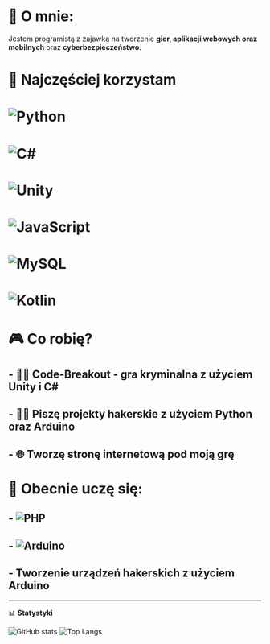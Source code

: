 # 👋 O mnie: 

Jestem programistą z zajawką na tworzenie **gier, aplikacji webowych oraz mobilnych** oraz **cyberbezpieczeństwo**. 

# 🔧 Najczęściej korzystam

# ![Python](https://img.shields.io/badge/-Python-3776AB?style=for-the-badge&logo=python&logoColor=white)
# ![C#](https://img.shields.io/badge/-CSharp-239120?style=for-the-badge&logo=c-sharp&logoColor=white)
# ![Unity](https://img.shields.io/badge/-Unity-000000?style=for-the-badge&logo=unity&logoColor=white)
# ![JavaScript](https://img.shields.io/badge/-JavaScript-F7DF1E?style=for-the-badge&logo=javascript&logoColor=black)
# ![MySQL](https://img.shields.io/badge/-MySQL-4479A1?style=for-the-badge&logo=mysql&logoColor=white)
# ![Kotlin](https://img.shields.io/badge/-Kotlin-0095D5?style=for-the-badge&logo=kotlin&logoColor=white)

# 🎮 Co robię?
## - 🕵️‍♂️ **Code-Breakout** - gra kryminalna z użyciem **Unity** i **C#**
## - 🕵️‍♂️ Piszę projekty hakerskie z użyciem **Python** oraz **Arduino**
## - 🌐 Tworzę **stronę internetową** pod moją grę

# 🧠 Obecnie uczę się:
## - ![PHP](https://img.shields.io/badge/-PHP-777BB4?style=for-the-badge&logo=php&logoColor=white)
## - ![Arduino](https://img.shields.io/badge/-Arduino-00979D?style=for-the-badge&logo=arduino&logoColor=white)
## - Tworzenie urządzeń hakerskich z użyciem **Arduino**
---

📊 **Statystyki**

![GitHub stats](https://github-readme-stats.vercel.app/api?username=twoj-nick&show_icons=true&theme=tokyonight)
![Top Langs](https://github-readme-stats.vercel.app/api/top-langs/?username=twoj-nick&layout=compact&theme=tokyonight)
